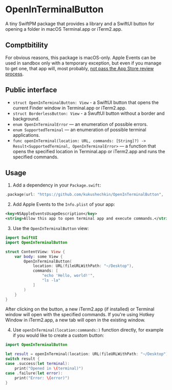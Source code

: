 # OpenInTerminalButton

A tiny SwiftPM package that provides a library and a SwiftUI button for opening a folder in macOS Terminal.app or iTerm2.app.

## Comptbitility

For obvious reasons, this package is macOS-only. 
Apple Events can be used in sandbox only with a temporary exception, but even if you manage to get one,
that app will, most probably, [not pass the App Store review process](https://developer.apple.com/forums/thread/663311?answerId=639603022#639603022).

## Public interface

- `struct OpenInTerminalButton: View` - a SwiftUI button that opens the current Finder window in Terminal.app or iTerm2.app.
- `struct BorderlessButton: View` - a SwuftUI button without a border and background.
- `enum OpenInTerminalError` — an enumeration of possible errors.
- `enum SupportedTerminal` — an enumeration of possible terminal applications.
- `func openInTerminal(location: URL, commands: [String]?) -> Result<SupportedTerminal, OpenInTerminalError>` — a function that opens the specified location in Terminal.app or iTerm2.app and runs the specified commands.

## Usage

1. Add a dependency in your `Package.swift`:

```swift
.package(url: "https://github.com/kukushechkin/OpenInTerminalButton", .upToNextMajor(from: "1.0.0"))
```

2. Add Apple Events to the `Info.plist` of your app:

```xml
<key>NSAppleEventsUsageDescription</key>
<string>Allow this app to open terminal app and execute commands.</string> 
```

3. Use the `OpenInTerminalButton` view:

```swift
import SwiftUI
import OpenInTerminalButton

struct ContentView: View {
    var body: some View {
        OpenInTerminalButton(
            location: URL(fileURLWithPath: "~/Desktop"),
            commands: [
                "echo 'Hello, world!'",
                "ls -la"
            ]
        )
    }
}
```

After clicking on the button, a new iTerm2.app (if installed) or Terminal window will open with the specified commands.
If you're using Hotkey Window in iTerm2.app, a new tab will open in the existing window.

4. Use `openInTerminal(location:commands:)` function directly, for example if you would like to create a custom button:

```swift
import OpenInTerminalButton

let result = openInTerminal(location: URL(fileURLWithPath: "~/Desktop"), commands: ["echo 'Hello, world!'"])
switch result {
case .success(let terminal):
    print("Opened in \(terminal)")
case .failure(let error):
    print("Error: \(error)")
}
```
